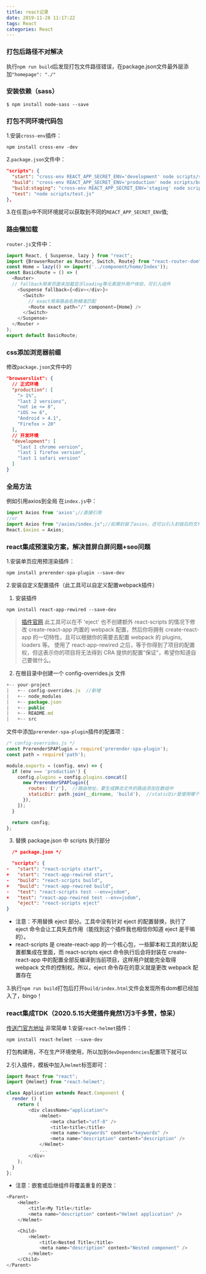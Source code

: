 ```yaml
---
title: react记录
date: 2019-11-28 11:17:22
tags: React
categories: React
---
```


### 打包后路径不对解决
执行`npm run build`后发现打包文件路径错误，在package.json文件最外层添加`"homepage": "./"`

### 安装依赖（sass）
```npm
$ npm install node-sass --save
```

### 打包不同环境代码包
1.安装`cross-env`插件：
```npm
npm install cross-env -dev
```

2.`package.json`文件中：
```json
"scripts": {
  "start": "cross-env REACT_APP_SECRET_ENV='development' node scripts/start.js",
  "build": "cross-env REACT_APP_SECRET_ENV='production' node scripts/build.js",
  "build:staging": "cross-env REACT_APP_SECRET_ENV='staging' node scripts/build.js",
  "test": "node scripts/test.js"
},
```

3.在任意js中不同环境就可以获取到不同的`REACT_APP_SECRET_ENV`值;

### 路由懒加载
`router.js`文件中：
```js
import React, { Suspense, lazy } from "react";
import {BrowserRouter as Router, Switch, Route} from "react-router-dom";
const Home = lazy(() => import('../component/home/Index'));
const BasicRoute = () => (
  <Router>
  // fallback用来页面未加载显示loading等元素提升用户体验，可引入组件
    <Suspense fallback={<div></div>}>
      <Switch>
        // exact用来路由名称精准匹配
        <Route exact path="/" component={Home} />
      </Switch>
    </Suspense>
  </Router >
);
export default BasicRoute;
```

### css添加浏览器前缀
修改`package.json`文件中的
```json
"browserslist": {
  // 正式环境
  "production": [
    "> 1%",
    "last 2 versions",
    "not ie <= 8",
    "iOS >= 6",
    "Android > 4.1",
    "Firefox > 20"
  ],
  // 开发环境
  "development": [
    "last 1 chrome version",
    "last 1 firefox version",
    "last 1 safari version"
  ]
}
```

### 全局方法
例如引用axios到全局
在`index.js`中：
```js
import Axios from 'axios';//直接引用  
//or
import Axios from "/axios/index.js";//如果封装了axios，还可以引入封装后的文件
React.$axios = Axios;
```


### react集成预渲染方案，解决首屏白屏问题+seo问题
1.安装单页应用预渲染插件：
```npm
npm install prerender-spa-plugin --save-dev
```

2.安装自定义配置插件（此工具可以自定义配置webpack插件）

1) 安装插件
```npm
npm install react-app-rewired --save-dev
```
> [插件官网](https://github.com/timarney/react-app-rewired/blob/HEAD/README_zh.md)
> 此工具可以在不 'eject' 也不创建额外 react-scripts 的情况下修改 create-react-app 内置的 webpack 配置，然后你将拥有 create-react-app 的一切特性，且可以根据你的需要去配置 webpack 的 plugins, loaders 等。
> 使用了 react-app-rewired 之后，等于你得到了项目的配置权，但这表示你的项目将无法得到 CRA 提供的配置“保证”，希望你知道自己要做什么。

2) 在根目录中创建一个 config-overrides.js 文件
```js
+-- your-project
|   +-- config-overrides.js  //新增
|   +-- node_modules
|   +-- package.json
|   +-- public
|   +-- README.md
|   +-- src
```
文件中添加`prerender-spa-plugin`插件的配置项：
```js
/* config-overrides.js */
const PrerenderSPAPlugin = require('prerender-spa-plugin');
const path = require('path');

module.exports = (config, env) => {
  if (env === 'production') {
    config.plugins = config.plugins.concat([
      new PrerenderSPAPlugin({
        routes: ['/'],  //路由地址，要生成静态文件的路由添加在数组中
        staticDir: path.join(__dirname, 'build'),  //staticDir是使用哪个文件夹作为模板目录默认build
      }),
    ]);
  }

  return config;
};
```

3) 替换 package.json 中 scripts 执行部分

```json
  /* package.json */

  "scripts": {
-   "start": "react-scripts start",
+   "start": "react-app-rewired start",
-   "build": "react-scripts build",
+   "build": "react-app-rewired build",
-   "test": "react-scripts test --env=jsdom",
+   "test": "react-app-rewired test --env=jsdom",
    "eject": "react-scripts eject"
}
```
* 注意：不用替换 eject 部分。工具中没有针对 eject 的配置替换，执行了 eject 命令会让工具失去作用（能找到这个插件我也相信你知道 eject 是干嘛的）。
* react-scripts 是 create-react-app 的一个核心包，一些脚本和工具的默认配置都集成在里面，而 react-scripts eject 命令执行后会将封装在 create-react-app 中的配置全部反编译到当前项目，这样用户就能完全取得 webpack 文件的控制权。所以，eject 命令存在的意义就是更改 webpack 配置存在


3.执行`npm run build`打包后打开`build/index.html`文件会发现所有dom都已经加入了，bingo！


### react集成TDK（2020.5.15大佬插件竟然1万3千多赞，惊呆）
[传送门官方地址](https://github.com/nfl/react-helmet)
非常简单
1.安装`react-helmet`插件：
```npm
npm install react-helmet --save-dev
```
打包构建用，不在生产环境使用，所以加到`devDependencies`配置项下就可以

2.引入插件，模板中加入`Helmet`标签即可：
```js
import React from "react";
import {Helmet} from "react-helmet";

class Application extends React.Component {
  render () {
    return (
        <div className="application">
            <Helmet>
                <meta charSet="utf-8" />
                <title>title</title>
                <meta name="keywords" content="keywords" />
                <meta name="description" content="description" />
            </Helmet>
            ...
        </div>
    );
  }
};
```
* 注意：嵌套或后继组件将覆盖重复的更改：
```js
<Parent>
    <Helmet>
        <title>My Title</title>
        <meta name="description" content="Helmet application" />
    </Helmet>

    <Child>
        <Helmet>
            <title>Nested Title</title>
            <meta name="description" content="Nested component" />
        </Helmet>
    </Child>
</Parent>
```